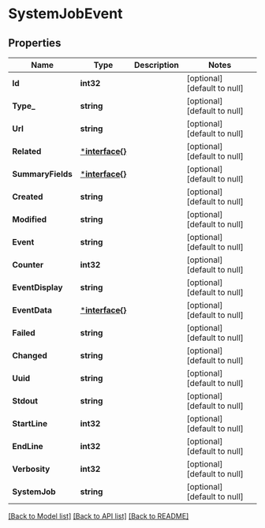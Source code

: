 # SystemJobEvent

## Properties
Name | Type | Description | Notes
------------ | ------------- | ------------- | -------------
**Id** | **int32** |  | [optional] [default to null]
**Type_** | **string** |  | [optional] [default to null]
**Url** | **string** |  | [optional] [default to null]
**Related** | [***interface{}**](interface{}.md) |  | [optional] [default to null]
**SummaryFields** | [***interface{}**](interface{}.md) |  | [optional] [default to null]
**Created** | **string** |  | [optional] [default to null]
**Modified** | **string** |  | [optional] [default to null]
**Event** | **string** |  | [optional] [default to null]
**Counter** | **int32** |  | [optional] [default to null]
**EventDisplay** | **string** |  | [optional] [default to null]
**EventData** | [***interface{}**](interface{}.md) |  | [optional] [default to null]
**Failed** | **string** |  | [optional] [default to null]
**Changed** | **string** |  | [optional] [default to null]
**Uuid** | **string** |  | [optional] [default to null]
**Stdout** | **string** |  | [optional] [default to null]
**StartLine** | **int32** |  | [optional] [default to null]
**EndLine** | **int32** |  | [optional] [default to null]
**Verbosity** | **int32** |  | [optional] [default to null]
**SystemJob** | **string** |  | [optional] [default to null]

[[Back to Model list]](../README.md#documentation-for-models) [[Back to API list]](../README.md#documentation-for-api-endpoints) [[Back to README]](../README.md)

